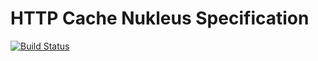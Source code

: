 # HTTP Cache Nukleus Specification

[![Build Status][build-status-image]][build-status]

[build-status-image]: https://travis-ci.org/reaktivity/nukleus-http-cache.spec.svg?branch=develop
[build-status]: https://travis-ci.org/reaktivity/nukleus-http-cache.spec
